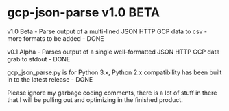 # gcp-json-parse v1.0 BETA

v1.0 Beta - Parse output of a multi-lined JSON HTTP GCP data to csv - more formats to be added - DONE

v0.1 Alpha - Parses output of a single well-formatted JSON HTTP GCP data grab to stdout - DONE

gcp_json_parse.py is for Python 3.x, Python 2.x compatibility has been built in to the latest release - DONE

Please ignore my garbage coding comments, there is a lot of stuff in there that I will be pulling out and optimizing in the finished product.
